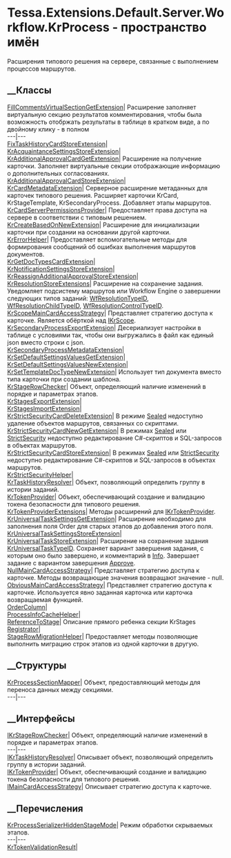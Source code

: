 # Tessa.Extensions.Default.Server.Workflow.KrProcess - пространство имён
Расширения типового решения на сервере, связанные с выполнением процессов
маршрутов.
##  __Классы
[FillCommentsVirtualSectionGetExtension](T_Tessa_Extensions_Default_Server_Workflow_KrProcess_FillCommentsVirtualSectionGetExtension.htm)|
Расширение заполняет виртуальную секцию результатов комментирования, чтобы
была возможность отобржать результаты в таблице в кратком виде, а по двойному
клику - в полном  
---|---  
[FixTaskHistoryCardStoreExtension](T_Tessa_Extensions_Default_Server_Workflow_KrProcess_FixTaskHistoryCardStoreExtension.htm)|  
[KrAcquaintanceSettingsStoreExtension](T_Tessa_Extensions_Default_Server_Workflow_KrProcess_KrAcquaintanceSettingsStoreExtension.htm)|  
[KrAdditionalApprovalCardGetExtension](T_Tessa_Extensions_Default_Server_Workflow_KrProcess_KrAdditionalApprovalCardGetExtension.htm)|
Расширение на получение карточки. Заполняет виртуальные секции отображающие
информацию о дополнительных согласованиях.  
[KrAdditionalApprovalCardStoreExtension](T_Tessa_Extensions_Default_Server_Workflow_KrProcess_KrAdditionalApprovalCardStoreExtension.htm)|  
[KrCardMetadataExtension](T_Tessa_Extensions_Default_Server_Workflow_KrProcess_KrCardMetadataExtension.htm)|
Серверное расширение метаданных для карточек типового решения. Расширяет
карточки KrCard, KrStageTemplate, KrSecondaryProcess. Добавляет этапы
маршрутов.  
[KrCardServerPermissionsProvider](T_Tessa_Extensions_Default_Server_Workflow_KrProcess_KrCardServerPermissionsProvider.htm)|
Предоставляет права доступа на сервере в соответствии с типовым решением.  
[KrCreateBasedOnNewExtension](T_Tessa_Extensions_Default_Server_Workflow_KrProcess_KrCreateBasedOnNewExtension.htm)|
Расширение для инициализации карточки при создании на основании другой
карточки.  
[KrErrorHelper](T_Tessa_Extensions_Default_Server_Workflow_KrProcess_KrErrorHelper.htm)|
Предоставляет вспомогательные методы для формирования сообщений об ошибках
выполнения маршрутов документов.  
[KrGetDocTypesCardExtension](T_Tessa_Extensions_Default_Server_Workflow_KrProcess_KrGetDocTypesCardExtension.htm)|  
[KrNotificationSettingsStoreExtension](T_Tessa_Extensions_Default_Server_Workflow_KrProcess_KrNotificationSettingsStoreExtension.htm)|  
[KrReassignAdditionalApprovalStoreExtension](T_Tessa_Extensions_Default_Server_Workflow_KrProcess_KrReassignAdditionalApprovalStoreExtension.htm)|  
[KrResolutionStoreExtensions](T_Tessa_Extensions_Default_Server_Workflow_KrProcess_KrResolutionStoreExtensions.htm)|
Расширение на сохранение задания. Уведомляет подсистему маршрутов или Workflow
Engine о завершении следующих типов заданий:
[WfResolutionTypeID](F_Tessa_Extensions_Default_Shared_DefaultTaskTypes_WfResolutionTypeID.htm),
[WfResolutionChildTypeID](F_Tessa_Extensions_Default_Shared_DefaultTaskTypes_WfResolutionChildTypeID.htm),
[WfResolutionControlTypeID](F_Tessa_Extensions_Default_Shared_DefaultTaskTypes_WfResolutionControlTypeID.htm).  
[KrScopeMainCardAccessStrategy](T_Tessa_Extensions_Default_Server_Workflow_KrProcess_KrScopeMainCardAccessStrategy.htm)|
Представляет стратегию доступа к карточке. Является обёрткой над
[IKrScope](T_Tessa_Extensions_Default_Server_Workflow_KrProcess_Scope_IKrScope.htm).  
[KrSecondaryProcessExportExtension](T_Tessa_Extensions_Default_Server_Workflow_KrProcess_KrSecondaryProcessExportExtension.htm)|
Десериализует настройки в таблице с условиями так, чтобы они выгружались в
файл как единый json вместо строки с json.  
[KrSecondaryProcessMetadataExtension](T_Tessa_Extensions_Default_Server_Workflow_KrProcess_KrSecondaryProcessMetadataExtension.htm)|  
[KrSetDefaultSettingsValuesGetExtension](T_Tessa_Extensions_Default_Server_Workflow_KrProcess_KrSetDefaultSettingsValuesGetExtension.htm)|  
[KrSetDefaultSettingsValuesNewExtension](T_Tessa_Extensions_Default_Server_Workflow_KrProcess_KrSetDefaultSettingsValuesNewExtension.htm)|  
[KrSetTemplateDocTypeNewExtension](T_Tessa_Extensions_Default_Server_Workflow_KrProcess_KrSetTemplateDocTypeNewExtension.htm)|
Использует тип документа вместо типа карточки при создании шаблона.  
[KrStageRowChecker](T_Tessa_Extensions_Default_Server_Workflow_KrProcess_KrStageRowChecker.htm)|
Объект, определяющий наличие изменений в порядке и параметрах этапов.  
[KrStagesExportExtension](T_Tessa_Extensions_Default_Server_Workflow_KrProcess_KrStagesExportExtension.htm)|  
[KrStagesImportExtension](T_Tessa_Extensions_Default_Server_Workflow_KrProcess_KrStagesImportExtension.htm)|  
[KrStrictSecurityCardDeleteExtension](T_Tessa_Extensions_Default_Server_Workflow_KrProcess_KrStrictSecurityCardDeleteExtension.htm)|
В режиме [Sealed](T_Tessa_Platform_Runtime_ConfigurationFlags.htm) недоступно
удаление объектов маршрутов, связанных со скриптами.  
[KrStrictSecurityCardNewGetExtension](T_Tessa_Extensions_Default_Server_Workflow_KrProcess_KrStrictSecurityCardNewGetExtension.htm)|
В режимах [Sealed](T_Tessa_Platform_Runtime_ConfigurationFlags.htm) или
[StrictSecurity](T_Tessa_Platform_Runtime_ConfigurationFlags.htm) недоступно
редактирование C#-скриптов и SQL-запросов в объектах маршрутов.  
[KrStrictSecurityCardStoreExtension](T_Tessa_Extensions_Default_Server_Workflow_KrProcess_KrStrictSecurityCardStoreExtension.htm)|
В режимах [Sealed](T_Tessa_Platform_Runtime_ConfigurationFlags.htm) или
[StrictSecurity](T_Tessa_Platform_Runtime_ConfigurationFlags.htm) недоступно
редактирование C#-скриптов и SQL-запросов в объектах маршрутов.  
[KrStrictSecurityHelper](T_Tessa_Extensions_Default_Server_Workflow_KrProcess_KrStrictSecurityHelper.htm)|  
[KrTaskHistoryResolver](T_Tessa_Extensions_Default_Server_Workflow_KrProcess_KrTaskHistoryResolver.htm)|
Объект, позволяющий определить группу в истории заданий.  
[KrTokenProvider](T_Tessa_Extensions_Default_Server_Workflow_KrProcess_KrTokenProvider.htm)|
Объект, обеспечивающий создание и валидацию токена безопасности для типового
решения.  
[KrTokenProviderExtensions](T_Tessa_Extensions_Default_Server_Workflow_KrProcess_KrTokenProviderExtensions.htm)|
Методы расширений для
[IKrTokenProvider](T_Tessa_Extensions_Default_Server_Workflow_KrProcess_IKrTokenProvider.htm).  
[KrUniversalTaskSettingsGetExtension](T_Tessa_Extensions_Default_Server_Workflow_KrProcess_KrUniversalTaskSettingsGetExtension.htm)|
Расширение необходимо для заполнения поля Order для старых этапов до
добавления этого поля.  
[KrUniversalTaskSettingsStoreExtension](T_Tessa_Extensions_Default_Server_Workflow_KrProcess_KrUniversalTaskSettingsStoreExtension.htm)|  
[KrUniversalTaskStoreExtension](T_Tessa_Extensions_Default_Server_Workflow_KrProcess_KrUniversalTaskStoreExtension.htm)|
Расширение на сохранение задания
[KrUniversalTaskTypeID](F_Tessa_Extensions_Default_Shared_DefaultTaskTypes_KrUniversalTaskTypeID.htm).
Сохраняет вариант завершения задания, с которым оно было завершено, и
комментарий в [Info](P_Tessa_Cards_CardInfoStorageObject_Info.htm). Завершает
задание с вариантом завершения
[Approve](F_Tessa_Extensions_Default_Shared_DefaultCompletionOptions_Approve.htm).  
[NullMainCardAccessStrategy](T_Tessa_Extensions_Default_Server_Workflow_KrProcess_NullMainCardAccessStrategy.htm)|
Представляет стратегию доступа к карточке. Методы возвращающие значения
возвращают значение - null.  
[ObviousMainCardAccessStrategy](T_Tessa_Extensions_Default_Server_Workflow_KrProcess_ObviousMainCardAccessStrategy.htm)|
Представляет стратегию доступа к карточке. Используется явно заданная карточка
или карточка возвращаемая функцией.  
[OrderColumn](T_Tessa_Extensions_Default_Server_Workflow_KrProcess_OrderColumn.htm)|  
[ProcessInfoCacheHelper](T_Tessa_Extensions_Default_Server_Workflow_KrProcess_ProcessInfoCacheHelper.htm)|  
[ReferenceToStage](T_Tessa_Extensions_Default_Server_Workflow_KrProcess_ReferenceToStage.htm)|
Описание прямого ребенка секции KrStages  
[Registrator](T_Tessa_Extensions_Default_Server_Workflow_KrProcess_Registrator.htm)|  
[StageRowMigrationHelper](T_Tessa_Extensions_Default_Server_Workflow_KrProcess_StageRowMigrationHelper.htm)|
Предоставляет методы позволяющие выполнить миграцию строк этапов из одной
карточки в другую.  
## __Структуры
[KrProcessSectionMapper](T_Tessa_Extensions_Default_Server_Workflow_KrProcess_KrProcessSectionMapper.htm)|
Объект, предоставляющий методы для переноса данных между секциями.  
---|---  
## __Интерфейсы
[IKrStageRowChecker](T_Tessa_Extensions_Default_Server_Workflow_KrProcess_IKrStageRowChecker.htm)|
Объект, определяющий наличие изменений в порядке и параметрах этапов.  
---|---  
[IKrTaskHistoryResolver](T_Tessa_Extensions_Default_Server_Workflow_KrProcess_IKrTaskHistoryResolver.htm)|
Описывает объект, позволяющий определить группу в истории заданий.  
[IKrTokenProvider](T_Tessa_Extensions_Default_Server_Workflow_KrProcess_IKrTokenProvider.htm)|
Объект, обеспечивающий создание и валидацию токена безопасности для типового
решения.  
[IMainCardAccessStrategy](T_Tessa_Extensions_Default_Server_Workflow_KrProcess_IMainCardAccessStrategy.htm)|
Описывает стратегию доступа к карточке.  
## __Перечисления
[KrProcessSerializerHiddenStageMode](T_Tessa_Extensions_Default_Server_Workflow_KrProcess_KrProcessSerializerHiddenStageMode.htm)|
Режим обработки скрываемых этапов.  
---|---  
[KrTokenValidationResult](T_Tessa_Extensions_Default_Server_Workflow_KrProcess_KrTokenValidationResult.htm)|
